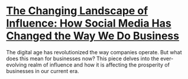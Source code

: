 
# [The Changing Landscape of Influence: How Social Media Has Changed the Way We Do Business](https://www.mindhaste.com/t/influence/the-changing-landscape-of-influence-how-social-media-has-changed-the-way-we-do-business-206)

The digital age has revolutionized the way companies operate. But what does this mean for businesses now? This piece delves into the ever-evolving realm of influence and how it is affecting the prosperity of businesses in our current era.
    